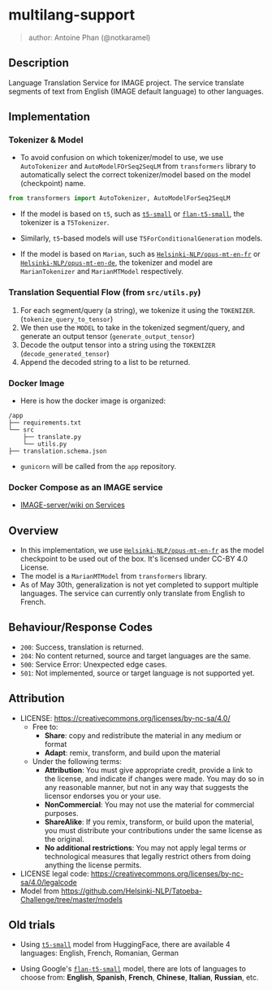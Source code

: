 # multilang-support

> author: Antoine Phan (@notkaramel)

## Description
Language Translation Service for IMAGE project. The service translate segments of text from English (IMAGE default language) to other languages.

## Implementation
### Tokenizer & Model
- To avoid confusion on which tokenizer/model to use, we use `AutoTokenizer` and `AutoModelFOrSeq2SeqLM` from `transformers` library to automatically select the correct tokenizer/model based on the model (checkpoint) name.
```python
from transformers import AutoTokenizer, AutoModelForSeq2SeqLM
```
- If the model is based on `t5`, such as [`t5-small`](https://huggingface.co/t5-small) or [`flan-t5-small`](https://huggingface.co/google/flan-t5-small), the tokenizer is a `T5Tokenizer`.
- Similarly, `t5`-based models will use `T5ForConditionalGeneration` models.

- If the model is based on `Marian`, such as [`Helsinki-NLP/opus-mt-en-fr`](https://huggingface.co/Helsinki-NLP/opus-mt-en-fr) or [`Helsinki-NLP/opus-mt-en-de`](https://huggingface.co/Helsinki-NLP/opus-mt-en-de), the tokenizer and model are  `MarianTokenizer` and `MarianMTModel` respectively.


### Translation Sequential Flow (from `src/utils.py`)
1. For each segment/query (a string), we tokenize it using the `TOKENIZER`. (`tokenize_query_to_tensor`)
2. We then use the `MODEL` to take in the tokenized segment/query, and generate an output tensor (`generate_output_tensor`)
3. Decode the output tensor into a string using the `TOKENIZER` (`decode_generated_tensor`)
4. Append the decoded string to a list to be returned.

### Docker Image
- Here is how the docker image is organized:
```
/app
├── requirements.txt
└── src
    ├── translate.py
    └── utils.py
├── translation.schema.json
```
- `gunicorn` will be called from the `app` repository.


### Docker Compose as an IMAGE service
- [IMAGE-server/wiki on Services](https://github.com/Shared-Reality-Lab/IMAGE-server/wiki/2.-Handlers,-Preprocessors-and-Services#services)

## Overview
- In this implementation, we use [`Helsinki-NLP/opus-mt-en-fr`](https://huggingface.co/Helsinki-NLP/opus-mt-en-fr) as the model checkpoint to be used out of the box. It's licensed under CC-BY 4.0 License.
- The model is a `MarianMTModel` from `transformers` library.
- As of May 30th, generalization is not yet completed to support multiple languages. The service can currently only translate from English to French.
## Behaviour/Response Codes
- `200`: Success, translation is returned.
- `204`: No content returned, source and target languages are the same.
- `500`: Service Error: Unexpected edge cases.
- `501`: Not implemented, source or target language is not supported yet.
  
## Attribution
- LICENSE: https://creativecommons.org/licenses/by-nc-sa/4.0/
  - Free to:
    - **Share**: copy and redistribute the material in any medium or format
    - **Adapt**: remix, transform, and build upon the material
  - Under the following terms:
    - **Attribution**:  You must give appropriate credit, provide a link to the license, and indicate if changes were made. You may do so in any reasonable manner, but not in any way that suggests the licensor endorses you or your use.
    - **NonCommercial**:  You may not use the material for commercial purposes.
    - **ShareAlike**: If you remix, transform, or build upon the material, you must distribute your contributions under the same license as the original.
    - **No additional restrictions**: You may not apply legal terms or technological measures that legally restrict others from doing anything the license permits.
- LICENSE legal code: https://creativecommons.org/licenses/by-nc-sa/4.0/legalcode
- Model from https://github.com/Helsinki-NLP/Tatoeba-Challenge/tree/master/models

## Old trials
- Using [`t5-small`](https://huggingface.co/t5-small) model from HuggingFace, there are available 4 languages: English, French, Romanian, German

- Using Google's [`flan-t5-small`](https://huggingface.co/google/flan-t5-small) model, there are lots of languages to choose from: **English**, **Spanish**, **French**, **Chinese**, **Italian**, **Russian**, etc.
